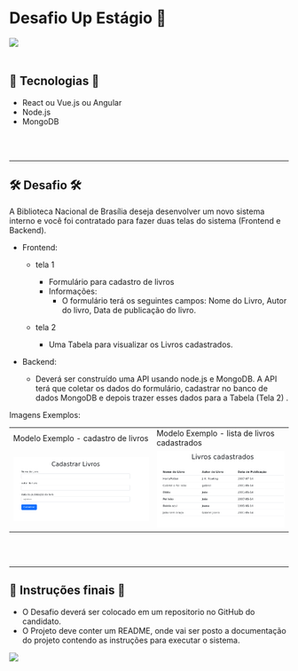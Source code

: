  
# Desafio Up Estágio 🤺      
<img src="https://media2.giphy.com/media/vEcyRJ5yysqk/giphy.gif?cid=ecf05e476ndnvzar224vndg5fqmsuwepz1r9cot5sdjbrq5m&rid=giphy.gif&ct=g">
<br>
<br>

## 🚀 Tecnologias 🚀

<ul>
    <li>React ou Vue.js ou Angular</li>
    <li>Node.js</li>
    <li>MongoDB</li>
</ul>
<br>
<br>
<hr>

## 🛠 Desafio 🛠

A Biblioteca Nacional de Brasília deseja desenvolver um novo sistema interno e você foi contratado para fazer duas telas do sistema (Frontend e Backend).


- Frontend:
    * tela 1
        * Formulário para cadastro de livros
        * Informações:
            * O formulário terá os seguintes campos: Nome do Livro, Autor do livro, Data de publicação do livro.

    * tela 2
        * Uma Tabela para visualizar os Livros cadastrados.

- Backend:
    * Deverá ser construído uma API usando node.js e MongoDB. A API terá que coletar os dados do formulário, cadastrar no banco de dados MongoDB e depois trazer esses dados para a Tabela (Tela 2)
    .


Imagens Exemplos:

<table>
    <tr>
        <td>Modelo Exemplo - cadastro de livros</td>
        <td>Modelo Exemplo - lista de livros cadastrados</td>
    </tr>
    <tr>
        <td><img  src="./gitimg/cadastro.png"></td>
        <td><img  src="./gitimg/lista.png"></td>
    </tr>
</table>

<br>
<br>
<hr>

## 📒 Instruções finais 📒

* O Desafio deverá ser colocado em um repositorio no GitHub do candidato.
* O Projeto deve conter um README, onde vai ser posto a documentação do projeto contendo as instruções para executar o sistema.

<img src="https://media2.giphy.com/media/3oeSAz6FqXCKuNFX6o/giphy.gif?cid=ecf05e471f592hy7w4d5ybhhguoxb4g2iaxhz1vyo8p6qvzx&rid=giphy.gif&ct=g">

